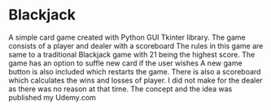 # Blackjack 
A simple card game created with Python GUI Tkinter library.
The game consists of a player and dealer with a scoreboard 
The rules in this game are same to a traditional Blackjack game with 21 being the highest score.
The game has an option to suffle new card if the user wishes 
A new game button is also included which restarts the game.
There is also a scoreboard which calculates the wins and losses of player. I did not make for the dealer as there was no reason at that time.
The concept and the idea was published my Udemy.com
